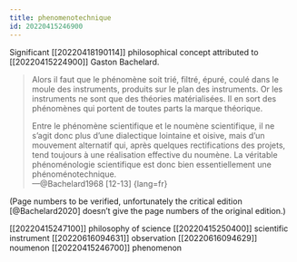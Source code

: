 ```yaml
---
title: phenomenotechnique
id: 20220415246900
---
```


Significant [[20220418190114]] philosophical concept attributed to [[20220415224900]] Gaston Bachelard.

> Alors il faut que le phénomène soit trié, filtré, épuré, coulé dans le moule des instruments, produits sur le plan des instruments. Or les instruments ne sont que des théories matérialisées. Il en sort des phénomènes qui portent de toutes parts la marque théorique.
>
> Entre le phénomène scientifique et le noumène scientifique, il ne s’agit donc plus d’une dialectique lointaine et oisive, mais d’un mouvement alternatif qui, après quelques rectifications des projets, tend toujours à une réalisation effective du noumène. La véritable phénoménologie scientifique est donc bien essentiellement une phénoménotechnique.  
—@Bachelard1968 [12-13]
{lang=fr}

(Page numbers to be verified, unfortunately the critical edition [@Bachelard2020] doesn’t give the page numbers of the original edition.)

[[20220415247100]] philosophy of science
[[20220415250400]] scientific instrument
[[20220616094631]] observation
[[20220616094629]] noumenon
[[20220415246700]] phenomenon

